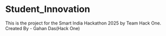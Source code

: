 # Student_Innovation
This is the project for the Smart India Hackathon 2025 by Team Hack One.
<br>
Created By - Gahan Das(Hack One)
